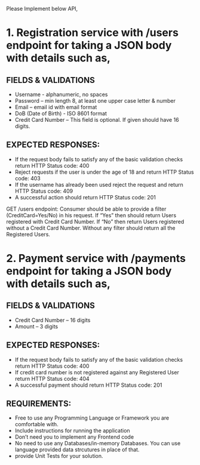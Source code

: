 
Please Implement below API,
# 1. Registration service with /users endpoint for taking a JSON body with details such as,
## FIELDS & VALIDATIONS
* Username - alphanumeric, no spaces
* Password – min length 8, at least one upper case letter & number
* Email – email id with email format
* DoB (Date of Birth) - ISO 8601 format
* Credit Card Number – This field is optional. If given should have 16 digits.
## EXPECTED RESPONSES:
* If the request body fails to satisfy any of the basic validation checks return HTTP Status code: 400
* Reject requests if the user is under the age of 18 and return HTTP Status code: 403
* If the username has already been used reject the request and return HTTP Status code: 409
* A successful action should return HTTP Status code: 201

GET /users endpoint:
Consumer should be able to provide a filter (CreditCard=Yes/No) in his request. If “Yes” then should return Users
registered with Credit Card Number.
If “No” then return Users registered without a Credit Card Number.
Without any filter should return all the Registered Users.

# 2. Payment service with /payments endpoint for taking a JSON body with details such as,
## FIELDS & VALIDATIONS
* Credit Card Number – 16 digits
* Amount – 3 digits
## EXPECTED RESPONSES:
* If the request body fails to satisfy any of the basic validation checks return HTTP Status code: 400
* If credit card number is not registered against any Registered User return HTTP Status code: 404
* A successful payment should return HTTP Status code: 201
## REQUIREMENTS:
* Free to use any Programming Language or Framework you are comfortable with.
* Include instructions for running the application
* Don’t need you to implement any Frontend code
* No need to use any Databases/in-memory Databases. You can use language provided data strcutures in place of
that.
* provide Unit Tests for your solution.